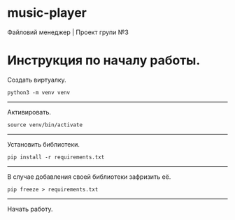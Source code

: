 # music-player
Файловий менеджер | Проект групи №3
# Инструкция по началу работы.
Создать виртуалку.
```
python3 -m venv venv
```
____
Активировать.
```
source venv/bin/activate
```
____
Установить библиотеки.
```
pip install -r requirements.txt
```
____
В случае добавления своей библиотеки зафризить её.
```
pip freeze > requirements.txt
```
____
Начать работу.

